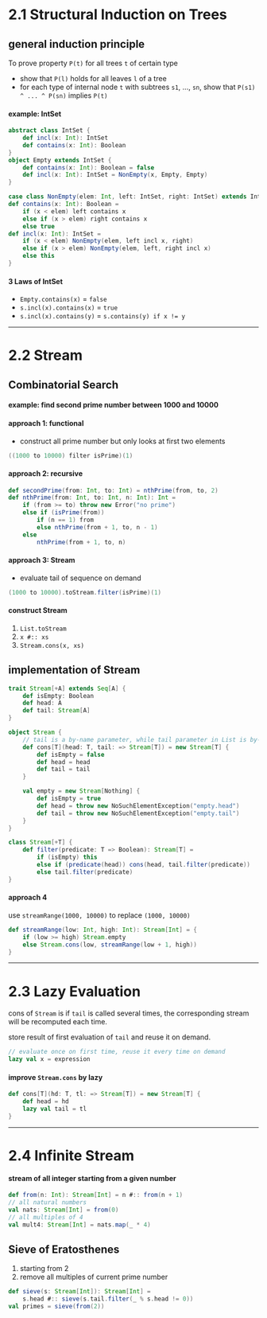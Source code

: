 # 2.1 Structural Induction on Trees

## general induction principle

To prove property `P(t)` for all trees `t` of certain type

- show that `P(l)` holds for all leaves `l` of a tree
- for each type of internal node `t` with subtrees `s1`, ..., `sn`, show that `P(s1) ^ ... ^ P(sn)` implies `P(t)`

#### example: IntSet

```scala
abstract class IntSet {
    def incl(x: Int): IntSet
    def contains(x: Int): Boolean
}
object Empty extends IntSet {
    def contains(x: Int): Boolean = false
    def incl(x: Int): IntSet = NonEmpty(x, Empty, Empty)
}

case class NonEmpty(elem: Int, left: IntSet, right: IntSet) extends IntSet {
def contains(x: Int): Boolean =
    if (x < elem) left contains x
    else if (x > elem) right contains x
    else true
def incl(x: Int): IntSet =
    if (x < elem) NonEmpty(elem, left incl x, right)
    else if (x > elem) NonEmpty(elem, left, right incl x)
    else this
}
```

#### 3 Laws of IntSet

- `Empty.contains(x)` = `false`
- `s.incl(x).contains(x)` = `true`
- `s.incl(x).contains(y)` = `s.contains(y) if x != y`


---

# 2.2 Stream

## Combinatorial Search

#### example: find second prime number between 1000 and 10000

#### approach 1: functional

- construct all prime number but only looks at first two elements

```scala
((1000 to 10000) filter isPrime)(1)
```

#### approach 2: recursive

```scala
def secondPrime(from: Int, to: Int) = nthPrime(from, to, 2)
def nthPrime(from: Int, to: Int, n: Int): Int = 
    if (from >= to) throw new Error("no prime")
    else if (isPrime(from))
        if (n == 1) from
        else nthPrime(from + 1, to, n - 1)
    else
        nthPrime(from + 1, to, n)
```

#### approach 3: Stream

- evaluate tail of sequence on demand 

```scala
(1000 to 10000).toStream.filter(isPrime)(1)
```

#### construct Stream

1. `List.toStream`
2. `x #:: xs`
3. `Stream.cons(x, xs)`

## implementation of Stream

```scala
trait Stream[+A] extends Seq[A] {
    def isEmpty: Boolean
    def head: A 
    def tail: Stream[A]
}

object Stream {
    // tail is a by-name parameter, while tail parameter in List is by-value
    def cons[T](head: T, tail: => Stream[T]) = new Stream[T] {
        def isEmpty = false
        def head = head
        def tail = tail
    }

    val empty = new Stream[Nothing] {
        def isEmpty = true
        def head = throw new NoSuchElementException("empty.head")
        def tail = throw new NoSuchElementException("empty.tail")
    }
} 

class Stream[+T] {
    def filter(predicate: T => Boolean): Stream[T] = 
        if (isEmpty) this
        else if (predicate(head)) cons(head, tail.filter(predicate))
        else tail.filter(predicate)
}
```

#### approach 4

use `streamRange(1000, 10000)` to replace `(1000, 10000)`

```scala
def streamRange(low: Int, high: Int): Stream[Int] = {
    if (low >= high) Stream.empty
    else Stream.cons(low, streamRange(low + 1, high))
}
```

---

# 2.3 Lazy Evaluation

cons of `Stream` is if `tail` is called several times, the corresponding stream will be recomputed each time.

store result of first evaluation of `tail` and reuse it on demand.

```scala
// evaluate once on first time, reuse it every time on demand
lazy val x = expression
```

#### improve `Stream.cons` by lazy

```scala
def cons[T](hd: T, tl: => Stream[T]) = new Stream[T] {
    def head = hd
    lazy val tail = tl
}
```

---

# 2.4 Infinite Stream 

#### stream of all integer starting from a given number 

```scala
def from(n: Int): Stream[Int] = n #:: from(n + 1)
// all natural numbers
val nats: Stream[Int] = from(0)
// all multiples of 4
val mult4: Stream[Int] = nats.map(_ * 4)
```

## Sieve of Eratosthenes

1. starting from 2
2. remove all multiples of current prime number

```scala
def sieve(s: Stream[Int]): Stream[Int] = 
    s.head #:: sieve(s.tail.filter(_ % s.head != 0))
val primes = sieve(from(2))
```
